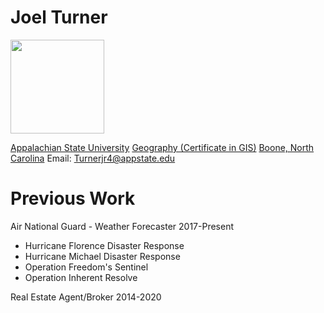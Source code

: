 Joel Turner
======

<img src="jrtphto.jpg" width="150"/>


[Appalachian State University](https://www.appstate.edu/
)
[Geography (Certificate in GIS)](https://geo.appstate.edu/
)
[Boone, North Carolina](https://www.townofboone.net/)
Email: Turnerjr4@appstate.edu

Previous Work
==

Air National Guard - Weather Forecaster
2017-Present
 - Hurricane Florence Disaster Response
 - Hurricane Michael Disaster Response
 - Operation Freedom's Sentinel 
 - Operation Inherent Resolve

 Real Estate Agent/Broker
 2014-2020
